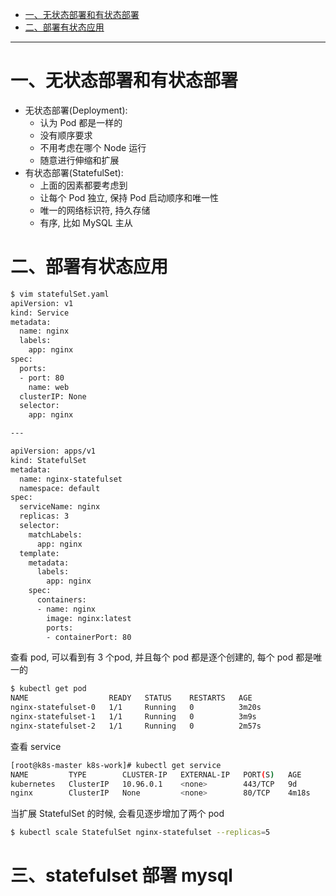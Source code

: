 

* [一、无状态部署和有状态部署](#%E4%B8%80%E6%97%A0%E7%8A%B6%E6%80%81%E9%83%A8%E7%BD%B2%E5%92%8C%E6%9C%89%E7%8A%B6%E6%80%81%E9%83%A8%E7%BD%B2)
* [二、部署有状态应用](#%E4%BA%8C%E9%83%A8%E7%BD%B2%E6%9C%89%E7%8A%B6%E6%80%81%E5%BA%94%E7%94%A8)

---
# 一、无状态部署和有状态部署
- 无状态部署(Deployment):
  - 认为 Pod 都是一样的
  - 没有顺序要求
  - 不用考虑在哪个 Node 运行
  - 随意进行伸缩和扩展
- 有状态部署(StatefulSet):
  - 上面的因素都要考虑到
  - 让每个 Pod 独立, 保持 Pod 启动顺序和唯一性
  - 唯一的网络标识符, 持久存储
  - 有序, 比如 MySQL 主从
  
  
# 二、部署有状态应用
```bash
$ vim statefulSet.yaml
apiVersion: v1
kind: Service
metadata:
  name: nginx
  labels:
    app: nginx
spec:
  ports:
  - port: 80
    name: web
  clusterIP: None
  selector:
    app: nginx

---

apiVersion: apps/v1
kind: StatefulSet
metadata:
  name: nginx-statefulset
  namespace: default
spec:
  serviceName: nginx
  replicas: 3
  selector:
    matchLabels:
      app: nginx
  template:
    metadata:
      labels:
        app: nginx
    spec:
      containers:
      - name: nginx
        image: nginx:latest
        ports:
        - containerPort: 80
```
查看 pod, 可以看到有 3 个pod, 并且每个 pod 都是逐个创建的, 每个 pod 都是唯一的
```bash
$ kubectl get pod
NAME                  READY   STATUS    RESTARTS   AGE
nginx-statefulset-0   1/1     Running   0          3m20s
nginx-statefulset-1   1/1     Running   0          3m9s
nginx-statefulset-2   1/1     Running   0          2m57s
```
查看 service
```bash
[root@k8s-master k8s-work]# kubectl get service
NAME         TYPE        CLUSTER-IP   EXTERNAL-IP   PORT(S)   AGE
kubernetes   ClusterIP   10.96.0.1    <none>        443/TCP   9d
nginx        ClusterIP   None         <none>        80/TCP    4m18s
```

当扩展 StatefulSet 的时候, 会看见逐步增加了两个 pod
```bash
$ kubectl scale StatefulSet nginx-statefulset --replicas=5
```

# 三、statefulset 部署 mysql